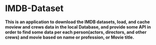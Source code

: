 # IMDB-Dataset
**This is an application to download the IMDB datasets, load, and cache moview and crews data in the local Database, and provide some API in order to find some data per each person(actors, directors, and other crews) and movie based on name or profession, or Movie title.**

